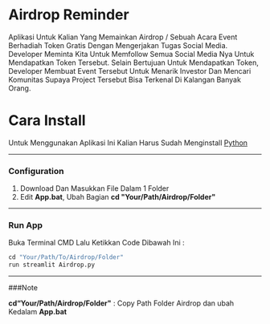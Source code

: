 # Airdrop Reminder
Aplikasi Untuk Kalian Yang Memainkan Airdrop / Sebuah Acara Event Berhadiah Token Gratis Dengan Mengerjakan Tugas Social Media. Developer Meminta Kita Untuk Memfollow Semua Social Media Nya Untuk Mendapatkan Token Tersebut. Selain Bertujuan Untuk Mendapatkan Token,   Developer Membuat Event Tersebut Untuk Menarik Investor Dan Mencari Komunitas Supaya Project Tersebut Bisa Terkenal Di Kalangan Banyak Orang.

# Cara Install
Untuk Menggunakan Aplikasi Ini Kalian Harus Sudah Menginstall [Python](Https://Www.Python.Org/ "Python")

------------


### Configuration
1. Download Dan Masukkan File Dalam 1 Folder
2. Edit **App.bat**, Ubah Bagian **cd "Your/Path/Airdrop/Folder"**
------------
### Run App
Buka Terminal CMD Lalu Ketikkan Code Dibawah Ini :
```Python
cd "Your/Path/To/Airdrop/Folder"
run streamlit Airdrop.py
```

------------



###Note

**cd“Your/Path/Airdrop/Folder"** : Copy Path Folder Airdrop dan ubah Kedalam **App.bat**
